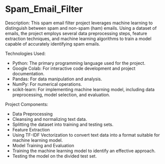 # Spam_Email_Filter

Description:
This spam email filter project leverages machine learning to distinguish between spam and non-spam (ham) emails. Using a dataset of emails, the project employs several data preprocessing steps, feature extraction techniques, and machine learning algorithms to train a model capable of accurately identifying spam emails.

Technologies Used:
- Python: The primary programming language used for the project.
- Google Colab: For interactive code development and project documentation.
- Pandas: For data manipulation and analysis.
- NumPy: For numerical operations.
- scikit-learn: For implementing machine learning model, including data preprocessing, model selection, and evaluation.

Project Components:
- Data Preprocessing
- Cleansing and normalizing text data.
- Splitting the dataset into training and testing sets.
- Feature Extraction
- Using TF-IDF Vectorization to convert text data into a format suitable for machine learning model.
- Model Training and Evaluation
- Training the machine learning model to identify an effective approach.
- Testing the model on the divided test set.
